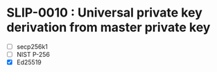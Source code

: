 # SLIP-0010 : Universal private key derivation from master private key

- [ ] secp256k1
- [ ] NIST P-256
- [x] Ed25519